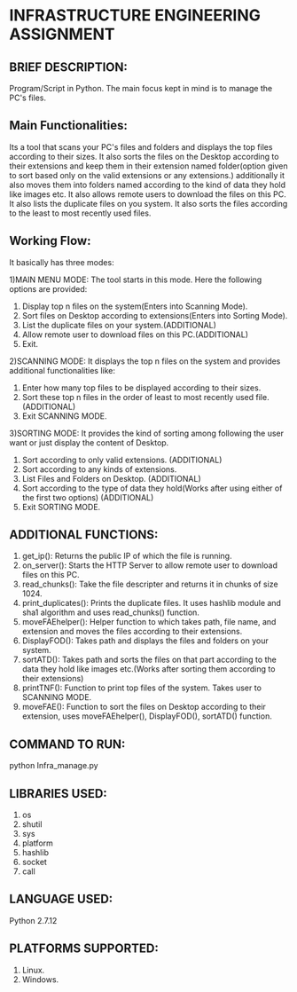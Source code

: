 # INFRASTRUCTURE ENGINEERING ASSIGNMENT

## BRIEF DESCRIPTION:
Program/Script in Python. The main focus kept in mind is to manage the PC's files.

## Main Functionalities:
Its a tool that scans your PC's files and folders and displays the top files according to their sizes. It also sorts the files on the Desktop according to their extensions and keep them in their extension named folder(option given to sort based only on the valid extensions or any extensions.) additionally it also moves them into folders named according to the kind of data they hold like images etc. It also allows remote users to download the files on this PC. It also lists the duplicate files on you system. It also sorts the files according to the least to most recently used files.

## Working Flow:
It basically has three modes:

1)MAIN MENU MODE:
The tool starts in this mode. Here the following options are provided:
1) Display top n files on the system(Enters into Scanning Mode).
2) Sort files on Desktop according to extensions(Enters into Sorting Mode).
3) List the duplicate files on your system.(ADDITIONAL)
4) Allow remote user to download files on this PC.(ADDITIONAL)
5) Exit.

2)SCANNING MODE:
It displays the top n files on the system and provides additional functionalities like:
1) Enter how many top files to be displayed according to their sizes. 
2) Sort these top n files in the order of least to most recently used file.(ADDITIONAL)
3) Exit SCANNING MODE.

3)SORTING MODE:
It provides the kind of sorting among following the user want or just display the content of Desktop.
1) Sort according to only valid extensions. (ADDITIONAL)
2) Sort according to any kinds of extensions.
3) List Files and Folders on Desktop. (ADDITIONAL)
4) Sort according to the type of data they hold(Works after using either of the first two options) (ADDITIONAL)
5) Exit SORTING MODE.

## ADDITIONAL FUNCTIONS:
1) get_ip():
	Returns the public IP of which the file is running.
2) on_server():
	Starts the HTTP Server to allow remote user to download files on this PC. 
3) read_chunks():
	Take the file descripter and returns it in chunks of size 1024.
4) print_duplicates():
	Prints the duplicate files. It uses hashlib module and sha1 algorithm and uses read_chunks() function.
5) moveFAEhelper():
	Helper function to which takes path, file name, and extension and moves the files according to their extensions.
6) DisplayFOD():
	Takes path and displays the files and folders on your system.
7) sortATD():
	Takes path and sorts the files on that part according to the data they hold like images etc.(Works after sorting them according to their extensions)
8) printTNF():
	Function to print top files of the system. Takes user to SCANNING MODE.
9) moveFAE():
	Function to sort the files on Desktop according to their extension, uses moveFAEhelper(), DisplayFOD(), sortATD() function.

## COMMAND TO RUN:
python Infra_manage.py

## LIBRARIES USED:
1) os
2) shutil
3) sys
4) platform
5) hashlib 
6) socket
7) call

## LANGUAGE USED:
Python 2.7.12

## PLATFORMS SUPPORTED:
1) Linux.
2) Windows.
